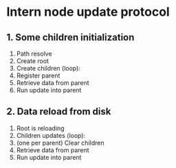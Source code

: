 # Intern node update protocol

## 1. Some children initialization

 1. Path resolve
 2. Create root
 3. Create children (loop):
   1. Register parent
   2. Retrieve data from parent
   3. Run update into parent
		
## 2. Data reload from disk

 1. Root is reloading
 2. Children updates (loop):
   1. (one per parent) Clear children
   2. Retrieve data from parent
   3. Run update into parent